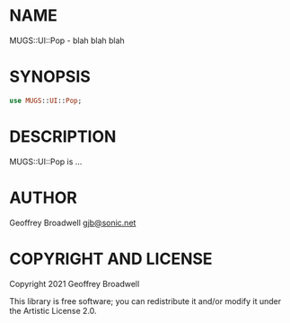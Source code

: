 NAME
====

MUGS::UI::Pop - blah blah blah

SYNOPSIS
========

```raku
use MUGS::UI::Pop;
```

DESCRIPTION
===========

MUGS::UI::Pop is ...

AUTHOR
======

Geoffrey Broadwell <gjb@sonic.net>

COPYRIGHT AND LICENSE
=====================

Copyright 2021 Geoffrey Broadwell

This library is free software; you can redistribute it and/or modify it under the Artistic License 2.0.

